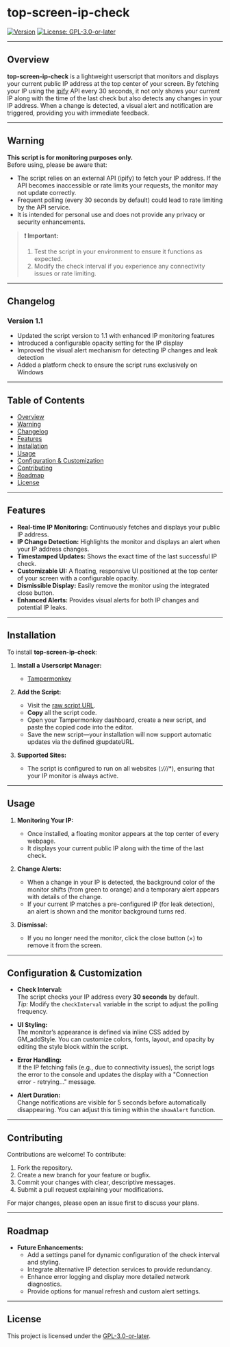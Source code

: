 # top-screen-ip-check

[![Version](https://img.shields.io/badge/version-1.1-blue.svg)](https://github.com/rkeaves/top-screen-ip-check)
[![License: GPL-3.0-or-later](https://img.shields.io/badge/License-GPL--3.0--or--later-blue.svg)](https://www.gnu.org/licenses/gpl-3.0.html)

---

## Overview

**top-screen-ip-check** is a lightweight userscript that monitors and displays your current public IP address at the top center of your screen. By fetching your IP using the [ipify](https://www.ipify.org/) API every 30 seconds, it not only shows your current IP along with the time of the last check but also detects any changes in your IP address. When a change is detected, a visual alert and notification are triggered, providing you with immediate feedback.

---

## Warning

**This script is for monitoring purposes only.**  
Before using, please be aware that:
- The script relies on an external API (ipify) to fetch your IP address. If the API becomes inaccessible or rate limits your requests, the monitor may not update correctly.
- Frequent polling (every 30 seconds by default) could lead to rate limiting by the API service.
- It is intended for personal use and does not provide any privacy or security enhancements.

> **❗ Important:**  
> 1. Test the script in your environment to ensure it functions as expected.  
> 2. Modify the check interval if you experience any connectivity issues or rate limiting.

---

## Changelog

### Version 1.1

- Updated the script version to 1.1 with enhanced IP monitoring features
- Introduced a configurable opacity setting for the IP display
- Improved the visual alert mechanism for detecting IP changes and leak detection
- Added a platform check to ensure the script runs exclusively on Windows

---

## Table of Contents

- [Overview](#overview)
- [Warning](#warning)
- [Changelog](#changelog)
- [Features](#features)
- [Installation](#installation)
- [Usage](#usage)
- [Configuration & Customization](#configuration--customization)
- [Contributing](#contributing)
- [Roadmap](#roadmap)
- [License](#license)

---

## Features

- **Real-time IP Monitoring:** Continuously fetches and displays your public IP address.
- **IP Change Detection:** Highlights the monitor and displays an alert when your IP address changes.
- **Timestamped Updates:** Shows the exact time of the last successful IP check.
- **Customizable UI:** A floating, responsive UI positioned at the top center of your screen with a configurable opacity.
- **Dismissible Display:** Easily remove the monitor using the integrated close button.
- **Enhanced Alerts:** Provides visual alerts for both IP changes and potential IP leaks.

---

## Installation

To install **top-screen-ip-check**:

1. **Install a Userscript Manager:**
   - [Tampermonkey](https://www.tampermonkey.net/)

2. **Add the Script:**
   - Visit the [raw script URL](https://raw.githubusercontent.com/RKeaves/top-screen-ip-check/main/top-screen-ip-check.js).
   - **Copy** all the script code.
   - Open your Tampermonkey dashboard, create a new script, and paste the copied code into the editor.
   - Save the new script—your installation will now support automatic updates via the defined @updateURL.

3. **Supported Sites:**
   - The script is configured to run on all websites (*://*/*), ensuring that your IP monitor is always active.

---

## Usage

1. **Monitoring Your IP:**
   - Once installed, a floating monitor appears at the top center of every webpage.
   - It displays your current public IP along with the time of the last check.

2. **Change Alerts:**
   - When a change in your IP is detected, the background color of the monitor shifts (from green to orange) and a temporary alert appears with details of the change.
   - If your current IP matches a pre-configured IP (for leak detection), an alert is shown and the monitor background turns red.

3. **Dismissal:**
   - If you no longer need the monitor, click the close button (×) to remove it from the screen.

---

## Configuration & Customization

- **Check Interval:**  
  The script checks your IP address every **30 seconds** by default.  
  *Tip:* Modify the `checkInterval` variable in the script to adjust the polling frequency.

- **UI Styling:**  
  The monitor’s appearance is defined via inline CSS added by GM_addStyle. You can customize colors, fonts, layout, and opacity by editing the style block within the script.

- **Error Handling:**  
  If the IP fetching fails (e.g., due to connectivity issues), the script logs the error to the console and updates the display with a "Connection error - retrying..." message.

- **Alert Duration:**  
  Change notifications are visible for 5 seconds before automatically disappearing. You can adjust this timing within the `showAlert` function.

---

## Contributing

Contributions are welcome! To contribute:

1. Fork the repository.
2. Create a new branch for your feature or bugfix.
3. Commit your changes with clear, descriptive messages.
4. Submit a pull request explaining your modifications.

For major changes, please open an issue first to discuss your plans.

---

## Roadmap

- **Future Enhancements:**
  - Add a settings panel for dynamic configuration of the check interval and styling.
  - Integrate alternative IP detection services to provide redundancy.
  - Enhance error logging and display more detailed network diagnostics.
  - Provide options for manual refresh and custom alert settings.

---

## License

This project is licensed under the [GPL-3.0-or-later](https://www.gnu.org/licenses/gpl-3.0.html).
